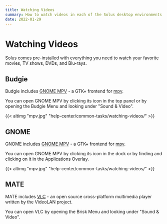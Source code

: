 ```yaml
---
title: Watching Videos
summary: How to watch videos in each of the Solus desktop environments.
date: 2022-01-29
---
```

# Watching Videos

Solus comes pre-installed with everything you need to watch your favorite movies, TV shows, DVDs, and Blu-rays.

## Budgie

Budgie includes [GNOME MPV](https://gnome-mpv.github.io/) - a GTK+ frontend for [mpv](https://mpv.io/).

You can open GNOME MPV by clicking its icon in the top panel or by opening the Budgie Menu and looking under "Sound & Video".

{{< altimg "mpv.jpg" "help-center/common-tasks/watching-videos/" >}}

## GNOME

GNOME includes [GNOME MPV](https://gnome-mpv.github.io/) - a GTK+ frontend for [mpv](https://mpv.io/).

You can open GNOME MPV by clicking its icon in the dock or by finding and clicking on it in the Applications Overlay.

{{< altimg "mpv.jpg" "help-center/common-tasks/watching-videos/" >}}

## MATE

MATE includes [VLC](https://www.videolan.org/vlc/) - an open source cross-platform multimedia player written by the VideoLAN project.

You can open VLC by opening the Brisk Menu and looking under "Sound & Video".
